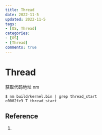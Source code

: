 ```yaml
---
title: Thread
date: 2022-11-5
updated: 2022-11-5
tags: 
- [OS, Thread]
categories: 
- [OS]
- [Thread]
comments: true
---
```


# Thread







获取代码地址 nm

```shell
$ nm build/kernel.bin | grep thread_start
c0002fe3 T thread_start
```





















## Reference 

1. 
